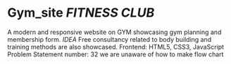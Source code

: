 # Gym_site *FITNESS CLUB*
A modern and responsive website on GYM showcasing gym planning and membership form.
*IDEA* Free consultancy related to body building and training methods are also showcased.
Frontend: HTML5, CSS3, JavaScript
Problem Statement number: 32
we are unaware of how to make flow chart
